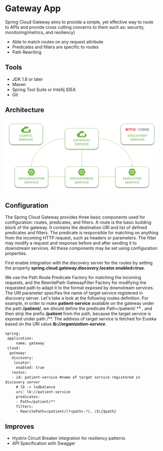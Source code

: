 # Gateway App 
 Spring Cloud Gateway aims to provide a simple, yet effective way to route to APIs 
 and provide cross cutting concerns to them such as: security, monitoring/metrics, and resiliency)

 
* Able to match routes on any request attribute
* Predicates and filters are specific to routes
* Path Rewriting

##  Tools

* JDK 1.8 or later
* Maven
* Spring Tool Suite or Intellij IDEA
* Git

##  Architecture
<img width="650" alt="springboot-petclinic" src="./images/spring-cloud-architecture.png">

## Configuration
The Spring Cloud Gateway provides three basic components used for configuration: 
routes, predicates, and filters. A route is the basic building block of the gateway. 
It contains the destination URI and list of defined predicates and filters. 
The predicate is responsible for matching on anything from the incoming HTTP request, 
such as headers or parameters. The filter may modify a request and response before 
and after sending it to downstream services. All these components may be set using configuration properties.

First enable integration with the discovery server for the routes by setting 
the property **spring.cloud.gateway.discovery.locator.enabled=true**.

We use the Path Route Predicate Factory for matching the incoming requests, 
and the RewritePath GatewayFilter Factory for modifying the requested path to adapt it to the 
format exposed by downstream services. The URI parameter specifies the name of target 
service registered in discovery server. Let's take a look at the following routes definition. 
For example, in order to make **patient-service** available on the gateway under the path **/patient/**, 
we should define the predicate Path=/patient/ ** , and then strip the prefix **/patient** from the path, 
because the target service is exposed under path /**. The address of target service is fetched 
for Eureka based on the URI value ***lb://organization-service***.
	
	spring:  
	 application:
	     name: gateway
     cloud:
      gateway:
       discovery:
        locator: 
         enabled: true
       routes:
       - id: patient-service #name of target service registered in discovery server
         # lb -> lodbalance
         uri: lb://patient-service
         predicates:
         - Path=/patient/**
         filters:
         - RewritePath=/patient/(?<path>.*), /$\{$path}
         
## Improves
* Hystrix Circuit Breaker integration for resiliency patterns
* API Specification with Swagger
